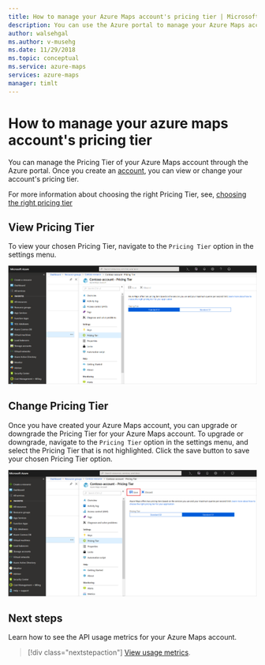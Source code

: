 ```yaml
---
title: How to manage your Azure Maps account's pricing tier | Microsoft Docs 
description: You can use the Azure portal to manage your Azure Maps account and its pricing tiers.
author: walsehgal
ms.author: v-musehg
ms.date: 11/29/2018
ms.topic: conceptual
ms.service: azure-maps
services: azure-maps
manager: timlt
---
```


# How to manage your azure maps account's pricing tier

You can manage the Pricing Tier of your Azure Maps account through the Azure portal. Once you create an [account](https://azure.microsoft.com/free/?WT.mc_id=A261C142F), you can view or change your account's pricing tier.

For more information about choosing the right Pricing Tier, see, [choosing the right pricing tier](https://docs.microsoft.com/azure/azure-maps/choosing-the-right-pricing-tier)

## View Pricing Tier

To view your chosen Pricing Tier, navigate to the `Pricing Tier` option in the settings menu.

![View chosen pricing tier](./media/how-to-manage-pricing-tier/view-pricing-tier.png)

## Change Pricing Tier

Once you have created your Azure Maps account, you can upgrade or downgrade the Pricing Tier for your Azure Maps account. To upgrade or downgrade, navigate to the `Pricing Tier` option in the settings menu, and select the Pricing Tier that is not highlighted. Click the save button to save your chosen Pricing Tier option.

![Change pricing tier](./media/how-to-manage-pricing-tier/change-pricing-tier.png)

## Next steps

Learn how to see the API usage metrics for your Azure Maps account.

> [!div class="nextstepaction"]
> [View usage metrics](./how-to-view-api-usage.md).
